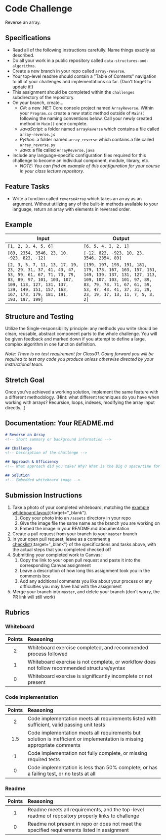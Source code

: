 # Code Challenge

Reverse an array.

## Specifications
- Read all of the following instructions carefully. Name things exactly as described.
- Do all your work in a public repository called `data-structures-and-algorithms`.
- Create a new branch in your repo called `array-reverse`.
- Your top-level readme should contain a "Table of Contents" navigation to all of your challenges and implementations so far. (Don't forget to update it!)
- This assignment should be completed within the `challenges` subdirectory of the repository.
- On your branch, create...
    - _C#_: a new .NET Core console project named `ArrayReverse`. Within your `Program.cs` create a new static method outside of `Main()` following the naming conventions below. Call your newly created method in `Main()` once complete.
    - _JavaScript_: a folder named `arrayReverse` which contains a file called `array-reverse.js`
    - _Python_: a folder named `array_reverse` which contains a file called `array_reverse.py`
    - _Java_: a file called `ArrayReverse.java`
- Include any language-specific configuration files required for this challenge to become an individual component, module, library, etc.
    - _NOTE: You can find an example of this configuration for your course in your class lecture repository._

## Feature Tasks
- Write a function called `reverseArray` which takes an array as an argument. Without utilizing any of the built-in methods available to your language, return an array with elements in reversed order.

## Example

| Input | Output |
|-----|----|
| `[1, 2, 3, 4, 5, 6]` | `[6, 5, 4, 3, 2, 1]` |
| `[89, 2354, 3546, 23, 10, -923, 823, -12]` | `[-12, 823, -923, 10, 23, 3546, 2354, 89]` |
| `[2, 3, 5, 7, 11, 13, 17, 19, 23, 29, 31, 37, 41, 43, 47, 53, 59, 61, 67, 71, 73, 79, 83, 89, 97, 101, 103, 107, 109, 113, 127, 131, 137, 139, 149, 151, 157, 163, 167, 173, 179, 181, 191, 193, 197, 199]` | `[199, 197, 193, 191, 181, 179, 173, 167, 163, 157, 151, 149, 139, 137, 131, 127, 113, 109, 107, 103, 101, 97, 89, 83, 79, 73, 71, 67, 61, 59, 53, 47, 43, 41, 37, 31, 29, 23, 19, 17, 13, 11, 7, 5, 3, 2]` |

## Structure and Testing

Utilize the Single-responsibility principle: any methods you write should be clean, reusable, abstract component parts to the whole challenge. You will be given feedback and marked down if you attempt to define a large, complex algorithm in one function definition.

_Note: There is no test requirement for Class01. Going forward you will be required to test any code you produce unless otherwise directed by your instructional team._

## Stretch Goal

Once you've achieved a working solution, implement the same feature with a different methodology. (Hint: what different techniques do you have when working with arrays? Recursion, loops, indexes, modifying the array input directly...)

## Documentation: Your README.md

```markdown
# Reverse an Array
<!-- Short summary or background information -->

## Challenge
<!-- Description of the challenge -->

## Approach & Efficiency
<!-- What approach did you take? Why? What is the Big O space/time for this approach? -->

## Solution
<!-- Embedded whiteboard image -->

```

## Submission Instructions
1. Take a photo of your completed whiteboard, matching the [example whiteboard layout](../../Whiteboard_Workflow.md){:target="_blank"}.
     1. Copy your photo into an `/assets` directory in your repo
     1. Give the image file the same name as the branch you are working on
     1. Embed the image in your README.md documentation
1. Create a pull request from your branch to your `master` branch
1. In your open pull request, leave as a comment [a checklist](https://github.com/blog/1825-task-lists-in-all-markdown-documents){:target="_blank"} of the specifications and tasks above, with the actual steps that you completed checked off
1. Submitting your completed work to Canvas:
    1. Copy the link to your open pull request and paste it into the corresponding Canvas assignment
    1. Leave a description of how long this assignment took you in the comments box
    1. Add any additional comments you like about your process or any difficulties you may have had with the assignment
1. Merge your branch into `master`, and delete your branch (don't worry, the PR link will still work)

## Rubrics

### Whiteboard

| Points  | Reasoning | 
| :------------: | :----------- | 
| 2       | Whiteboard exercise completed, and recommended process followed |
| 1       | Whiteboard exercise is not complete, or workflow does not follow recommended structure/syntax | 
| 0       | Whiteboard exercise is significantly incomplete or not present | 

### Code Implementation

| Points  | Reasoning |
| :------------: | :----------- | 
| 2       | Code implementation meets all requirements listed with sufficient, valid passing unit tests |
| 1.5     | Code implementation meets all requirements but solution is inefficient or implementation is missing appropriate comments |
| 1       | Code implementation not fully complete, or missing required tests | 
| 0       | Code implementation is less than 50% complete, or has a failing test, or no tests at all |

### Readme

| Points  | Reasoning |
| :------------: | :----------- | 
| 1       | Readme meets all requirements, and the top-level readme of repository properly links to challenge |
| 0       | Readme not present in repo or does not meet the specified requirements listed in assignment |
